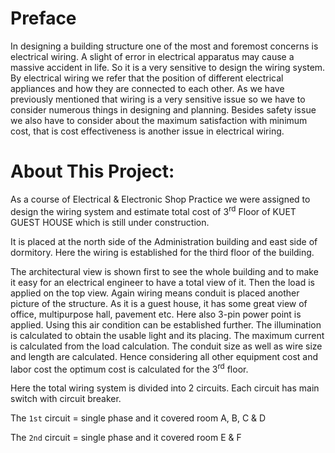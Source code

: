 # Preface

In designing a building structure one of the most and foremost concerns is electrical wiring. A slight of error in electrical apparatus may cause a massive accident in life. So it is a very sensitive to design the wiring system. By electrical wiring we refer that the position of different electrical appliances and how they are connected to each other. As we have previously mentioned that wiring is a very sensitive issue so we have to consider numerous things in designing and planning. Besides safety issue we also have to consider about the maximum satisfaction with minimum cost, that is cost effectiveness is another issue in electrical wiring.


# About This Project:

As a course of Electrical & Electronic Shop Practice we were assigned to design the wiring system and estimate total cost of 3<sup>rd</sup> Floor of KUET GUEST HOUSE which is still under construction.

It is placed at the north side of the Administration building and east side of dormitory. Here the wiring is established for the third floor of the building.

The architectural view is shown first to see the whole building and to make it easy for an electrical engineer to have a total view of it. Then the load is applied on the top view. Again wiring means conduit is placed another picture of the structure. As it is a guest house, it has some great view of office, multipurpose hall, pavement etc. Here also 3-pin power point is applied. Using this air condition can be established further. The illumination is calculated to obtain the usable light and its placing. The maximum current is calculated from the load calculation. The conduit size as well as wire size and length are calculated.  Hence considering all other equipment cost and labor cost the optimum cost is calculated for the 3<sup>rd</sup> floor. 

Here the total wiring system is divided into 2 circuits. Each circuit has main switch with circuit breaker.

The `1st` circuit = single phase and it covered room A, B, C & D

The `2nd` circuit = single phase and it covered room E & F


